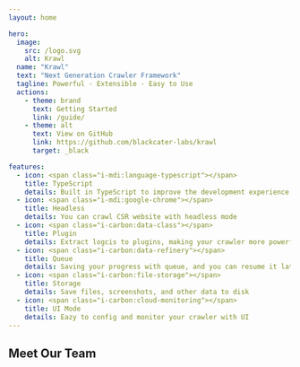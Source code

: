 ```yaml
---
layout: home

hero:
  image:
    src: /logo.svg
    alt: Krawl
  name: "Krawl"
  text: "Next Generation Crawler Framework"
  tagline: Powerful · Extensible · Easy to Use
  actions:
    - theme: brand
      text: Getting Started
      link: /guide/
    - theme: alt
      text: View on GitHub
      link: https://github.com/blackcater-labs/krawl
      target: _black

features:
  - icon: <span class="i-mdi:language-typescript"></span>
    title: TypeScript
    details: Built in TypeScript to improve the development experience
  - icon: <span class="i-mdi:google-chrome"></span>
    title: Headless
    details: You can crawl CSR website with headless mode
  - icon: <span class="i-carbon:data-class"></span>
    title: Plugin
    details: Extract logcis to plugins, making your crawler more powerful
  - icon: <span class="i-carbon:data-refinery"></span>
    title: Queue
    details: Saving your progress with queue, and you can resume it later
  - icon: <span class="i-carbon:file-storage"></span>
    title: Storage
    details: Save files, screenshots, and other data to disk
  - icon: <span class="i-carbon:cloud-monitoring"></span>
    title: UI Mode
    details: Eazy to config and monitor your crawler with UI
---
```


<script setup lang="ts">
import { VPTeamMembers } from 'vitepress/theme'
import { teamMembers } from './.vitepress/contributors'
</script>

<div class="container mx-auto">
  <main class="main">
    <section flex flex-col items-center mt-10>
      <h2 id="meet-the-team" text="2xl" op70 font-bold p="t-10 b-2">
        Meet Our Team
      </h2>
      <div p-10>
        <VPTeamMembers size="medium" :members="teamMembers" />
      </div>
    </section>
  </main>
</div>
